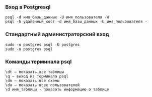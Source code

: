 ### Вход в Postgresql
```
psql -d имя_базы_данных -U имя_пользователя -W
psql -h удаленный_хост -d имя_базы_данных -U имя_пользователя -
```
### Стандартный администраторский вход
```
sudo -u postgres psql -U postgres
sudo -u postgres psql
```
### Команды терминала psql
```
\dt – показать все таблицы
\q – выход из терминала psql
\dn – показать все схемы
\du – показать всех пользователей
\d имя_таблицы - показать информацию о таблице
```
